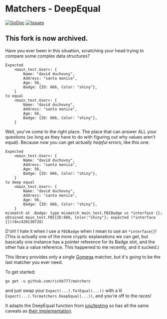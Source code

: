 # Matchers - DeepEqual

[![GoDoc](https://img.shields.io/badge/api-Godoc-blue.svg)](https://pkg.go.dev/github.com/rickb777/matchers)
[![Issues](https://img.shields.io/github/issues/rickb777/matchers.svg)](https://github.com/rickb777/matchers/issues)

## This fork is now archived.

Have you ever been in this situation, scratching your head trying to compare some complex data structures?

```
Expected
    <main_test.User>: {
        Name: "david duchovny",
        Address: "santa monica",
        Age: 56,
        Badge: {ID: 666, Color: "shiny"},
    }
to equal
    <main_test.User>: {
        Name: "david duchovny",
        Address: "santa monica",
        Age: 56,
        Badge: {ID: 666, Color: "shiny"},
    }
```

Well, you've come to the right place. The place that can answer ALL your questions 
(so long as they have to do with figuring out why values aren't equal). Because now you can get *actually helpful* errors, like this one:


```
Expected
    <main_test.User>: {
        Name: "david duchovny",
        Address: "santa monica",
        Age: 56,
        Badge: {ID: 666, Color: "shiny"},
    }
to deep equal
    <main_test.User>: {
        Name: "david duchovny",
        Address: "santa monica",
        Age: 56,
        Badge: {ID: 666, Color: "shiny"},
    }
mismatch at .Badge: type mismatch main_test.FBIBadge vs *interface {}; obtained main_test.FBI{ID:666, Color:"shiny"}; expected (*interface {})(0xc420130728)
```

D'oh! I hate it when I use a `FBIBadge` when I mean to use an `*interface{}`! (This is actually one of the more cryptic explanations we can get, but basically one instance has a pointer reference for its Badge slot, and the other has a value reference. This happened to me recently, and it sucked.)

This library provides only a single [Gomega](https://onsi.github.io/gomega/) matcher, but it's going to be the last matcher you ever need.

To get started:

```
go get -u github.com/rickb777/matchers
```

and just swap your `Expect(...).To(Equal(...))` with a lil
`Expect(...).To(matchers.DeepEqual(...))`, and you're off to the races!

It adapts the DeepEqual function from [juju/testing](https://github.com/juju/testing) so has all the same caveats as [their implementation](https://godoc.org/github.com/juju/testing/checkers#DeepEqual).
